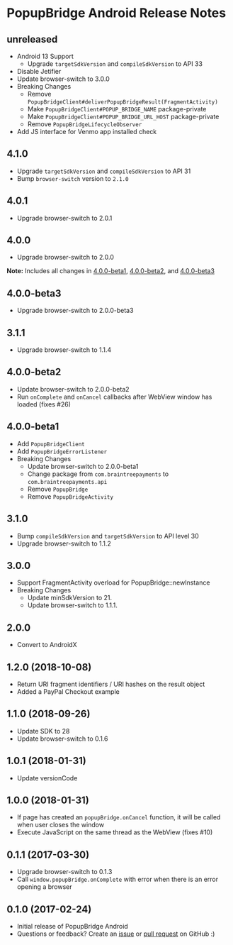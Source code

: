 # PopupBridge Android Release Notes

## unreleased

* Android 13 Support
  * Upgrade `targetSdkVersion` and `compileSdkVersion` to API 33
* Disable Jetifier
* Update browser-switch to 3.0.0
* Breaking Changes
  * Remove `PopupBridgeClient#deliverPopupBridgeResult(FragmentActivity)`
  * Make `PopupBridgeClient#POPUP_BRIDGE_NAME` package-private
  * Make `PopupBridgeClient#POPUP_BRIDGE_URL_HOST` package-private
  * Remove `PopupBridgeLifecycleObserver`
* Add JS interface for Venmo app installed check

## 4.1.0

* Upgrade `targetSdkVersion` and `compileSdkVersion` to API 31
* Bump `browser-switch` version to `2.1.0`

## 4.0.1

* Upgrade browser-switch to 2.0.1

## 4.0.0

* Upgrade browser-switch to 2.0.0

**Note:** Includes all changes in [4.0.0-beta1](#400-beta1), [4.0.0-beta2](#400-beta2), and [4.0.0-beta3](#400-beta3)

## 4.0.0-beta3

* Upgrade browser-switch to 2.0.0-beta3

## 3.1.1

* Upgrade browser-switch to 1.1.4

## 4.0.0-beta2

* Update browser-switch to 2.0.0-beta2
* Run `onComplete` and `onCancel` callbacks after WebView window has loaded (fixes #26)

## 4.0.0-beta1

* Add `PopupBridgeClient`
* Add `PopupBridgeErrorListener`
* Breaking Changes
  * Update browser-switch to 2.0.0-beta1
  * Change package from `com.braintreepayments` to `com.braintreepayments.api`
  * Remove `PopupBridge`
  * Remove `PopupBridgeActivity`

## 3.1.0

* Bump `compileSdkVersion` and `targetSdkVersion` to API level 30
* Upgrade browser-switch to 1.1.2

## 3.0.0

* Support FragmentActivity overload for PopupBridge::newInstance
* Breaking Changes
  * Update minSdkVersion to 21.
  * Update browser-switch to 1.1.1.

## 2.0.0

* Convert to AndroidX

## 1.2.0 (2018-10-08)

* Return URI fragment identifiers / URI hashes on the result object
* Added a PayPal Checkout example

## 1.1.0 (2018-09-26)

* Update SDK to 28
* Update browser-switch to 0.1.6

## 1.0.1 (2018-01-31)

* Update versionCode

## 1.0.0 (2018-01-31)

* If page has created an `popupBridge.onCancel` function, it will be called when user closes the window
* Execute JavaScript on the same thread as the WebView (fixes #10)

## 0.1.1 (2017-03-30)

* Upgrade browser-switch to 0.1.3
* Call `window.popupBridge.onComplete` with error when there is an error opening a browser

## 0.1.0 (2017-02-24)

* Initial release of PopupBridge Android
* Questions or feedback? Create an [issue](https://github.com/braintree/popup-bridge-android/issues) or [pull request](https://github.com/braintree/popup-bridge-android/pulls) on GitHub :)

